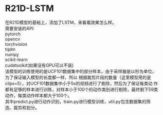 # R21D-LSTM  
在R21D模型的基础上，添加了LSTM，来看看效果怎么样。  
需要安装的API:  
pytorch  
opencv  
torchvision  
tqdm  
numpy  
scikit-learn  
cudatoolkit(如果没有GPU可以不装)  
该模型的训练使用的是UCF101数据集中的部分样本，由于采样器是以秒为单位，为了保证输入模型的长度都一样，所以
根据裁剪片段的数量（这里模型用的是clips=5），对UCF101数据集中小于5s的视频进行了剔除，然后为了保证每类动
作都有足够的样本进行训练，对样本小于100个的动作类别进行剔除，最终剩下59类动作，每类动作样本都大于100个。  
其中predict.py进行动作识别，train.py进行模型训练，util.py包含数据集的筛选、裁剪和划分。  
